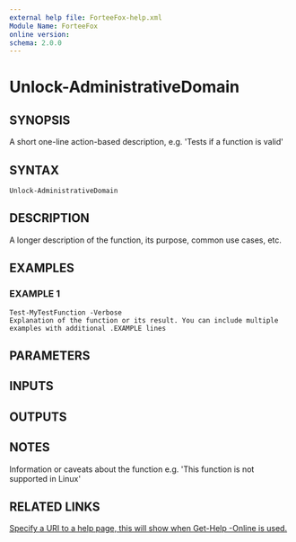 ```yaml
---
external help file: ForteeFox-help.xml
Module Name: ForteeFox
online version:
schema: 2.0.0
---
```


# Unlock-AdministrativeDomain

## SYNOPSIS
A short one-line action-based description, e.g.
'Tests if a function is valid'

## SYNTAX

```
Unlock-AdministrativeDomain
```

## DESCRIPTION
A longer description of the function, its purpose, common use cases, etc.

## EXAMPLES

### EXAMPLE 1
```
Test-MyTestFunction -Verbose
Explanation of the function or its result. You can include multiple examples with additional .EXAMPLE lines
```

## PARAMETERS

## INPUTS

## OUTPUTS

## NOTES
Information or caveats about the function e.g.
'This function is not supported in Linux'

## RELATED LINKS

[Specify a URI to a help page, this will show when Get-Help -Online is used.]()

